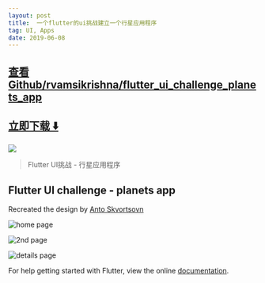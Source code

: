 ```yaml
---
layout: post
title:  一个flutter的ui挑战建立一个行星应用程序
tag: UI, Apps
date: 2019-06-08
---
```


 

## [查看Github/rvamsikrishna/flutter_ui_challenge_planets_app](http://github.com/rvamsikrishna/flutter_ui_challenge_planets_app)
## [立即下载 ️⬇️ ](https://codeload.github.com/rvamsikrishna/flutter_ui_challenge_planets_app/zip/master) 


 
![](https://flutterawesome.com/content/images/2018/12/Flutter-UI-challengevsa.jpg)
 
>
> Flutter UI挑战 - 行星应用程序
>

 

## Flutter UI challenge - planets app
Recreated the design by [Anto Skvortsovn ](https://dribbble.com/shots/4220958-xore-solar-system)


![home page](https://lh3.googleusercontent.com/n5kKPDDlVFpGv2VPi2R0gEQdty_tSOx8kIJg_FrEU7Q9D6Z-9BYQ_kPo3P9m7SlDv3a5wrmPoUhg)


![2nd page](https://lh3.googleusercontent.com/-SOVGujMREgf4VcXFUg1MpAU_Zy7p_-94-ysOgJAu3RhefEiWtPekGYUhPiKRiWkfNl-2_4vRUe6)


![details page](https://lh3.googleusercontent.com/1gbaYViEHLogYVCpVxJuDVchs186PzMBH87yXd-X3_RYFuct_J7PWSO8Z7f2lv1Piovq8q2BKWiH)

For help getting started with Flutter, view the online
[documentation](https://flutter.io/).

